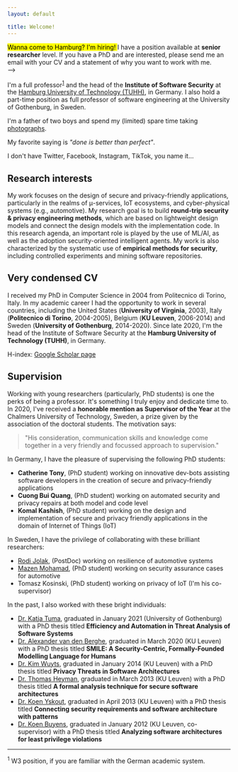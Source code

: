 ```yaml
---
layout: default

title: Welcome!
---
```


<!-->
<div class="box">
    <mark><i class="fas fa-anchor"></i> Wanna come to Hamburg? I'm hiring! <i class="fas fa-anchor"></i></mark> I have a position available at <strong>senior researcher</strong> level. If you have a PhD and are interested, please send me an email with your CV and a statement of why you want to work with me.
</div>
-->

<p>I'm a full professor<sup><a href="#section1">1</a></sup> and the head of the <strong>Institute of Software Security</strong> at the <a href="https://www.tuhh.de/alt/tuhh/startpage.html" target="_blank">Hamburg University of Technology (TUHH)</a>, in Germany. I also hold a part-time position as full professor of software engineering at the University of Gothenburg, in Sweden.</p>

<p>I'm a father of two boys and spend my (limited) spare time taking <a href="https://riccardoscandariato.github.io/photos" target="_blank">photographs</a>.</p>

<p>My favorite saying is <em>"done is better than perfect"</em>.

<p>I don't have Twitter, Facebook, Instagram, TikTok, you name it...</p>



<h2>Research interests</h2>

<p>My work focuses on the design of secure and privacy-friendly applications, particularly in the realms of &mu;-services, IoT ecosystems, and cyber-physical systems (e.g., automotive). 
My research goal is to build <strong>round-trip security &amp; privacy engineering methods</strong>, which are based on lightweight design models and connect the design models with the implementation code. 
In this research agenda, an important role is played by the use of ML/AI, as well as the adoption security-oriented intelligent agents.
My work is also characterized by the systematic use of <strong>empirical methods for security</strong>, including controlled experiments and mining software repositories.
</p>


<h2>Very condensed CV</h2>

<p>I received my PhD in Computer Science in 2004 from Politecnico di Torino, Italy. 
In my academic career I had the opportunity to work in several countries, including the United States (<strong>University of Virginia</strong>, 2003), Italy (<strong>Politecnico di Torino</strong>, 2004-2005), Belgium (<strong>KU Leuven</strong>, 2006-2014) and Sweden (<strong>University of Gothenburg</strong>, 2014-2020).
Since late 2020, I'm the head of the Institute of Software Security at the <strong>Hamburg University of Technology (TUHH)</strong>, in Germany.</p>

<p>H-index: <a href="http://scholar.google.com/citations?user=xul68AwAAAAJ" target="_blank">Google Scholar page</a>

<h2>Supervision</h2>

<p>Working with young researchers (particularly, PhD students) is one the perks of being a professor. It's something I truly enjoy and dedicate time to. In 2020, I've received a <strong> honorable mention as Supervisor of the Year</strong> at the Chalmers University of Technology, Sweden, a prize given by the association of the doctoral students. The motivation says: <blockquote>"His consideration, communication skills and knowledge come together in a very friendly and focussed approach to supervision."</blockquote></p> 

<p>In Germany, I have the pleasure of supervising the following PhD students:</p>
<ul>
<li><strong>Catherine Tony</strong>, (PhD student) working on innovative dev-bots assisting software developers in the creation of secure and privacy-friendly applications</li>
<li><strong>Cuong Bui Quang</strong>, (PhD student) working on automated security and privacy repairs at both model and code level</li>
<li><strong>Komal Kashish</strong>, (PhD student) working on the design and implementation of secure and privacy friendly applications in the domain of Internet of Things (IoT)</li>
</ul>

<p>In Sweden, I have the privilege of collaborating with these brilliant researchers:</p>

<ul>
<li><a href="http://www.rodijolak.com" target="_blank">Rodi Jolak</a>, (PostDoc) working on resilience of automotive systems</li>
<li><a href="https://scholar.google.se/citations?user=UsHTVwkAAAAJ&hl=en" target="_blank">Mazen Mohamad</a>, (PhD student) working on security assurance cases for automotive</li>	
<li>Tomasz Kosinski, (PhD student) working on privacy of IoT (I'm his co-supervisor)</li>
</ul>

<p>In the past, I also worked with these bright individuals:

<ul>
<li><a href="https://sites.google.com/view/katja-tuma" target="_blank">Dr. Katja Tuma</a>, graduated in January 2021 (University of Gothenburg) with a PhD thesis titled <strong>Efficiency and Automation in Threat Analysis of Software Systems</strong></li>
<li><a href="https://distrinet.cs.kuleuven.be/people/alex" target="_blank">Dr. Alexander van den Berghe</a>, graduated in March 2020 (KU Leuven) with a PhD thesis titled <strong>SMILE: A Security-Centric, Formally-Founded Modelling Language for Humans</strong></li>
<li><a href="https://scholar.google.com/citations?user=Mt9ot9UAAAAJ&hl=en" target="_blank">Dr. Kim Wuyts</a>, graduated in January 2014 (KU Leuven) with a PhD thesis titled <strong>Privacy Threats in Software Architectures</strong></li>
<li><a href="https://scholar.google.com/citations?user=I4SiG-IAAAAJ&hl=en" target="_blank">Dr. Thomas Heyman</a>, graduated in March 2013 (KU Leuven) with a PhD thesis titled <strong>A formal analysis technique for secure software architectures</strong></li>
<li><a href="https://scholar.google.com/citations?user=xxSyH2UAAAAJ&hl=en" target="_blank">Dr. Koen Yskout</a>, graduated in April 2013 (KU Leuven) with a PhD thesis titled <strong>Connecting security requirements and software architecture with patterns</strong></li>
<li><a href="https://scholar.google.com/citations?user=QhaG3XEAAAAJ&hl=en" target="_blank">Dr. Koen Buyens</a>, graduated in January 2012 (KU Leuven, co-supervisor) with a PhD thesis titled <strong>Analyzing software architectures for least privilege violations</strong></li>
</ul>
</p>

<hr>
<p id="section1" class="footnote"><sup>1</sup> W3 position, if you are familiar with the German academic system.</p>


